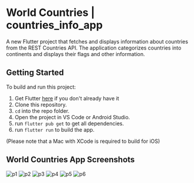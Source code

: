 # World Countries | countries_info_app

A new Flutter project that fetches and displays information about countries from the REST Countries API. 
The application categorizes countries into continents and displays their flags and other information.

## Getting Started
To build and run this project:

1. Get Flutter [here](https://flutter.dev) if you don't already have it
2. Clone this repository.
3. `cd` into the repo folder.
4. Open the project in VS Code or Android Studio.
5. run `flutter pub get` to get all dependencies.
6. run `flutter run` to build the app.

(Please note that a Mac with XCode is required to build for iOS)

## World Countries App Screenshots 
![p1](https://github.com/iramaprajapati/countries_info_app/assets/122166121/0a624ff2-a1c3-4ef9-b8b2-c0d2e343ce39)
![p2](https://github.com/iramaprajapati/countries_info_app/assets/122166121/6451def0-9809-47fa-99c8-0ce32c38a0ee)
![p3](https://github.com/iramaprajapati/countries_info_app/assets/122166121/e4e2a6b1-c982-4a08-a600-e3a547a9bfa5)
![p4](https://github.com/iramaprajapati/countries_info_app/assets/122166121/f53caf2a-0be1-451c-a1fc-98d53f7781da)
![p5](https://github.com/iramaprajapati/countries_info_app/assets/122166121/ea38acec-8db6-484d-b244-36b0b65cdfa9)
![p6](https://github.com/iramaprajapati/countries_info_app/assets/122166121/33dc96cb-f833-40c6-ad5b-5057ba2c40db)




